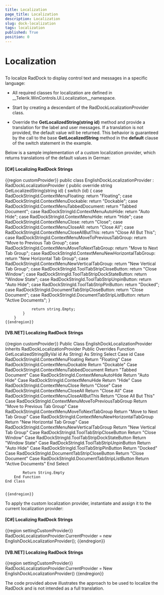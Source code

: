 ```yaml
---
title: Localization
page_title: Localization
description: Localization
slug: dock-localization
tags: localization
published: True
position: 0
---
```


# Localization



## 

To localize RadDock to display control text and messages in a specific language:

* All required classes for localization are defined in __Telerik.WinControls.UI.Localization__namespace. 

* Start by creating a descendant of the RadDockLocalizationProvider class.    

* Override the __GetLocalizedString(string id)__ method and provide a translation for the label and user messages. If a translation is not provided, the default value will be returned. This behavior is guaranteed by the call to the base __GetLocalizedString__ method in the __default__ clause of the switch statement in the example. 

Below is a sample implementation of a custom localization provider, which returns translations of the default values in German:

#### __[C#] Localizing RadDock Strings__

{{region customProvider}}
	    public class EnglishDockLocalizationProvider : RadDockLocalizationProvider
	    {
	        public override string GetLocalizedString(string id)
	        {
	            switch (id)
	            {
	                case RadDockStringId.ContextMenuFloating:
	                    return "Floating";
	                case RadDockStringId.ContextMenuDockable:
	                    return "Dockable";
	                case RadDockStringId.ContextMenuTabbedDocument:
	                    return "Tabbed Document";
	                case RadDockStringId.ContextMenuAutoHide:
	                    return "Auto Hide";
	                case RadDockStringId.ContextMenuHide:
	                    return "Hide";
	                case RadDockStringId.ContextMenuClose:
	                    return "Close";
	                case RadDockStringId.ContextMenuCloseAll:
	                    return "Close All";
	                case RadDockStringId.ContextMenuCloseAllButThis:
	                    return "Close All But This";
	                case RadDockStringId.ContextMenuMoveToPreviousTabGroup:
	                    return "Move to Previous Tab Group";
	                case RadDockStringId.ContextMenuMoveToNextTabGroup:
	                    return "Move to Next Tab Group";
	                case RadDockStringId.ContextMenuNewHorizontalTabGroup:
	                    return "New Horizontal Tab Group";
	                case RadDockStringId.ContextMenuNewVerticalTabGroup:
	                    return "New Vertical Tab Group";
	                case RadDockStringId.ToolTabStripCloseButton:
	                    return "Close Window";
	                case RadDockStringId.ToolTabStripDockStateButton:
	                    return "Window State";
	                case RadDockStringId.ToolTabStripUnpinButton:
	                    return "Auto Hide";
	                case RadDockStringId.ToolTabStripPinButton:
	                    return "Docked";
	                case RadDockStringId.DocumentTabStripCloseButton:
	                    return "Close Document";
	                case RadDockStringId.DocumentTabStripListButton:
	                    return "Active Documents";
	            }
	
	            return string.Empty;
	        }
	    }
	{{endregion}}



#### __[VB.NET] Localizing RadDock Strings__

{{region customProvider}}
	Public Class EnglishDockLocalizationProvider
	    Inherits RadDockLocalizationProvider
	    Public Overrides Function GetLocalizedString(ByVal id As String) As String
	        Select Case id
	            Case RadDockStringId.ContextMenuFloating
	                Return "Floating"
	            Case RadDockStringId.ContextMenuDockable
	                Return "Dockable"
	            Case RadDockStringId.ContextMenuTabbedDocument
	                Return "Tabbed Document"
	            Case RadDockStringId.ContextMenuAutoHide
	                Return "Auto Hide"
	            Case RadDockStringId.ContextMenuHide
	                Return "Hide"
	            Case RadDockStringId.ContextMenuClose
	                Return "Close"
	            Case RadDockStringId.ContextMenuCloseAll
	                Return "Close All"
	            Case RadDockStringId.ContextMenuCloseAllButThis
	                Return "Close All But This"
	            Case RadDockStringId.ContextMenuMoveToPreviousTabGroup
	                Return "Move to Previous Tab Group"
	            Case RadDockStringId.ContextMenuMoveToNextTabGroup
	                Return "Move to Next Tab Group"
	            Case RadDockStringId.ContextMenuNewHorizontalTabGroup
	                Return "New Horizontal Tab Group"
	            Case RadDockStringId.ContextMenuNewVerticalTabGroup
	                Return "New Vertical Tab Group"
	            Case RadDockStringId.ToolTabStripCloseButton
	                Return "Close Window"
	            Case RadDockStringId.ToolTabStripDockStateButton
	                Return "Window State"
	            Case RadDockStringId.ToolTabStripUnpinButton
	                Return "Auto Hide"
	            Case RadDockStringId.ToolTabStripPinButton
	                Return "Docked"
	            Case RadDockStringId.DocumentTabStripCloseButton
	                Return "Close Document"
	            Case RadDockStringId.DocumentTabStripListButton
	                Return "Active Documents"
	        End Select
	
	        Return String.Empty
	    End Function
	End Class
	
	
	{{endregion}}



To apply the custom localization provider, instantiate and assign it to the current localization provider:

#### __[C#] Localizing RadDock Strings__

{{region settingCustomProvider}}
	            RadDockLocalizationProvider.CurrentProvider = new EnglishDockLocalizationProvider();
	{{endregion}}



#### __[VB.NET] Localizing RadDock Strings__

{{region settingCustomProvider}}
	        RadDockLocalizationProvider.CurrentProvider = New EnglishDockLocalizationProvider()
	{{endregion}}



The code provided above illustrates the approach to be used to localize the RadDock and is not intended as a full translation.
